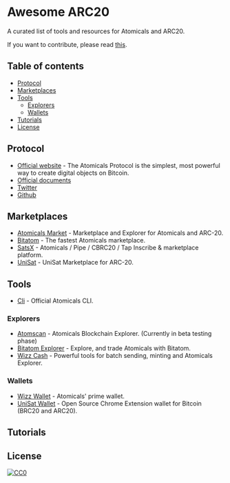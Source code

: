 # Awesome ARC20

A curated list of tools and resources for Atomicals and ARC20.

If you want to contribute, please read [this](CONTRIBUTING.md).

## Table of contents

<!-- toc -->

- [Protocol](#protocol)
- [Marketplaces](#marketplaces)
- [Tools](#tools)
  * [Explorers](#explorers)
  * [Wallets](#wallets)
- [Tutorials](#tutorials)
- [License](#license)

## Protocol

* [Official website](https://atomicals.xyz/) - The Atomicals Protocol is the simplest, most powerful way to create digital objects on Bitcoin.
* [Official documents](https://docs.atomicals.xyz/)
* [Twitter](https://x.com/atomicalsxyz)
* [Github](https://github.com/atomicals/atomicals-js)

## Marketplaces

* [Atomicals Market](https://atomicalmarket.com/) - Marketplace and Explorer for Atomicals and ARC-20.
* [Bitatom](https://bitatom.io/) - The fastest Atomicals marketplace.
* [SatsX](https://www.satsx.io/marketplace/atomicals/) - Atomicals / Pipe / CBRC20 / Tap Inscribe & marketplace platform.
* [UniSat](https://unisat.io/atomicals/market/arc20) - UniSat Marketplace for ARC-20.

## Tools

* [Cli](https://github.com/atomicals/atomicals-js) - Official Atomicals CLI.

### Explorers

* [Atomscan](https://atomscan.org/) - Atomicals Blockchain Explorer. (Currently in beta testing phase)
* [Bitatom Explorer](https://bitatom.io/explore) - Explore, and trade Atomicals with Bitatom.
* [Wizz Cash](https://wizz.cash/) - Powerful tools for batch sending, minting and Atomicals Explorer.

### Wallets

* [Wizz Wallet](https://wizzwallet.io/) - Atomicals' prime wallet.
* [UniSat Wallet](https://unisat.io/) - Open Source Chrome Extension wallet for Bitcoin (BRC20 and ARC20).

## Tutorials

## License

[![CC0](https://licensebuttons.net/p/zero/1.0/88x31.png)](https://creativecommons.org/publicdomain/zero/1.0/)
